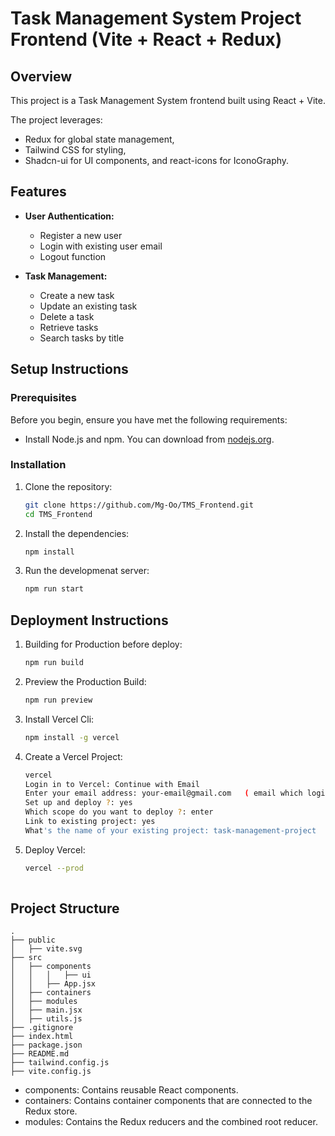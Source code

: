 # Task Management System Project Frontend (Vite + React + Redux)

## Overview

This project is a Task Management System frontend built using React + Vite. 

The project leverages:
  - Redux for global state management,
  - Tailwind CSS for styling,
  - Shadcn-ui for UI components, and react-icons for IconoGraphy.

## Features

- **User Authentication:**
  - Register a new user
  - Login with existing user email
  - Logout function

- **Task Management:**
  - Create a new task
  - Update an existing task
  - Delete a task
  - Retrieve tasks 
  - Search tasks by title

## Setup Instructions

### Prerequisites

Before you begin, ensure you have met the following requirements:

- Install Node.js and npm. You can download from [nodejs.org](https://nodejs.org/).

### Installation

1. Clone the repository:

   ```sh
   git clone https://github.com/Mg-Oo/TMS_Frontend.git
   cd TMS_Frontend

2. Install the dependencies:

    ```sh
    npm install

3. Run the developmenat server:

    ```sh
    npm run start

## Deployment Instructions

1. Building for Production before deploy:

    ```sh
    npm run build

2. Preview the Production Build:

    ```sh
    npm run preview

3. Install Vercel Cli:
      
     ```sh
     npm install -g vercel

4. Create a Vercel Project:
      
      ```sh
      vercel
      Login in to Vercel: Continue with Email
      Enter your email address: your-email@gmail.com   ( email which login to Vercel)
      Set up and deploy ?: yes
      Which scope do you want to deploy ?: enter
      Link to existing project: yes
      What's the name of your existing project: task-management-project

5. Deploy Vercel:

   ```sh
   vercel --prod
      

## Project Structure

```plaintext
.
├── public
│   ├── vite.svg
├── src
│   ├── components
│   │   │   ├── ui
│   │   ├── App.jsx
│   ├── containers
│   ├── modules
│   ├── main.jsx
│   ├── utils.js
├── .gitignore
├── index.html
├── package.json
├── README.md
├── tailwind.config.js
├── vite.config.js
```

  -    components: Contains reusable React components.
  -    containers: Contains container components that are connected to the Redux store.
  -    modules: Contains the Redux reducers and the combined root reducer.
